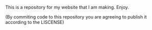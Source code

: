This is a repository for my website that I am making.
Enjoy.

(By commiting code to this repository you are agreeing to publish it according to the LISCENSE)
